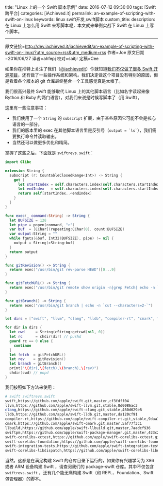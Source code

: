 title: "Linux 上的一个 Swift 脚本示例"
date: 2016-07-12 09:30:00
tags: [Swift 跨平台]
categories: [iAchieved.it]
permalink: an-example-of-scripting-with-swift-on-linux
keywords: linux swift开发,swift脚本
custom_title: 
description: 在 Linux 上怎么用 Swift 来写脚本呢，本文就来举例实战下 Swift 在 Linux 上写个脚本。

------
原文链接=http://dev.iachieved.it/iachievedit/an-example-of-scripting-with-swift-on-linux/?utm_source=rss&utm_medium=rss
作者=Joe
原文日期=2016/06/27
译者=ahfepj
校对=saitjr
定稿=Cee

<!--此处开始正文-->

如果你在推特上关注了我们（[@iachievedit](https://twitter.com/iachievedit)）你就知道[我们不仅做了很多 Swift 开源项目](http://swift-arm.ddns.net/)，还有做了一些操作系统和架构。我们决定做这个项目没有特别的原因，但是看着各个版本的 git 仓库最终整合一个工具感觉真是太棒了。

我们很高兴最终 Swift 能够取代 Linux 上的其他脚本语言（比如名字读起来像 Bython 和 Buby 的两门语言），对我们来说是时候写脚本了（用 Swift）。

<!--more-->

这里有一些注意事项：

* 我们使用了一个 `String` 的 `subscript` 扩展，由于某些原因它可能不会是核心语言的一部分。
* 我们的版本里的 exec 在其他脚本语言里是反引号（`` output = `ls` ``），我们需要执行命令并读取输出。
* 当然还可以做更多优化和精简。

掌握了这些之后，下面就是 `swiftrevs.swift`：

```swift
import Glibc

extension String {
  subscript (r: CountableClosedRange<Int>) -> String {
    get {
      let startIndex = self.characters.index(self.characters.startIndex, offsetBy:r.lowerBound)
      let endIndex   = self.characters.index(self.characters.startIndex, offsetBy:r.upperBound)
      return self[startIndex..<endIndex]
    }
  }
}

func exec(_ command:String) -> String {
  let BUFSIZE = 128
  let pipe = popen(command, "r")
  var buf  = [CChar](repeating:CChar(0), count:BUFSIZE)
  var output:String = ""
  while fgets(&buf, Int32(BUFSIZE), pipe) != nil {
    output = String(cString:buf)
  }
  return output
}

func gitRevision() -> String {
  return exec("/usr/bin/git rev-parse HEAD")[0...9]
}

func gitFetchURL() -> String {
  return exec("/usr/bin/git remote show origin -n|grep Fetch| echo -n `cut --characters=14-`")
}

func gitBranch() -> String {
  return exec("/usr/bin/git branch | echo -n `cut --characters=2-`")
}

let dirs = ["swift", "llvm", "clang", "lldb", "compiler-rt", "cmark", "llbuild", "swiftpm", "swift-corelibs-xctest", "swift-corelibs-foundation", "swift-integration-tests", "swift-corelibs-libdispatch"]

for dir in dirs {
  let cwd     = String(cString:getcwd(nil, 0))
  let rc      = chdir(dir) // pushd
  guard rc == 0 else {
    continue
  }
  let fetch  = gitFetchURL()
  let rev    = gitRevision()
  let branch = gitBranch()
  print("\(dir),\(fetch),\(branch),\(rev)")
  chdir(cwd) // popd
}
```

我们按照如下方法来使用：

```bash
# swift swiftrevs.swift
swift,https://github.com/apple/swift.git,master,cf3fdff04
llvm,https://github.com/apple/swift-llvm.git,stable,8d0086ac3
clang,https://github.com/apple/swift-clang.git,stable,460d629e8
lldb,https://github.com/apple/swift-lldb.git,master,da120cf91
compiler-rt,https://github.com/apple/swift-compiler-rt.git,stable,9daa1b32c
cmark,https://github.com/apple/swift-cmark.git,master,5af77f3c1
llbuild,https://github.com/apple/swift-llbuild.git,master,7aadcf936
swiftpm,https://github.com/apple/swift-package-manager.git,master,423c2a1c8
swift-corelibs-xctest,https://github.com/apple/swift-corelibs-xctest.git,master,03905f564
swift-corelibs-foundation,https://github.com/apple/swift-corelibs-foundation.git,master,4c15543f8
swift-integration-tests,https://github.com/apple/swift-integration-tests.git,master,4eda8055a
swift-corelibs-libdispatch,https://github.com/apple/swift-corelibs-libdispatch.git,master,e922531c2
```

当然，这都是在满足构建 Swift 的仓库目录下运行的，如果你有兴趣学习为 X86 或者 ARM 设备构建 Swift ，请查阅我们的 package-swift 仓库。其中不仅包含 `swiftrevs.swift` ，还有几个能无痛构建 Swift（和 REPL、Foundation、Swift 包管理器）的脚本。